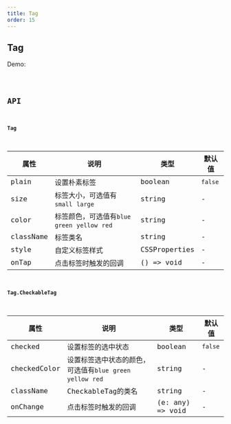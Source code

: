 ```yaml
---
title: Tag
order: 15
---
```


## Tag

Demo:

<code src="./tag/index.tsx" />

## API

#### Tag

| 属性 | 说明 | 类型 | 默认值 |
| --- | --- | ---- | --- |
| plain | 设置朴素标签 | boolean | `false` |
| size | 标签大小，可选值有`small` `large` | string | - |
| color | 标签颜色，可选值有`blue` `green` `yellow` `red` | string | - |
| className | 标签类名 | string | - |
| style | 自定义标签样式 | CSSProperties | - |
| onTap | 点击标签时触发的回调 | () => void | - |


#### Tag.CheckableTag

| 属性 | 说明 | 类型 | 默认值 |
| --- | --- | ---- | --- |
| checked | 设置标签的选中状态 | boolean | `false` |
| checkedColor | 设置标签选中状态的颜色，可选值有`blue` `green` `yellow` `red` | string | - |
| className | CheckableTag的类名 | string | - |
| onChange | 点击标签时触发的回调 | (e: any) => void | - |
